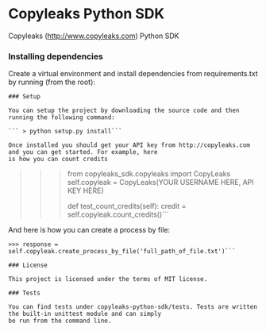 # Copyleaks Python SDK
Copyleaks (http://www.copyleaks.com) Python SDK

### Installing dependencies

Create a virtual environment and install dependencies from requirements.txt by running (from the root):

``` > pip install -r requirements.txt
### Setup

You can setup the project by downloading the source code and then running the following command:

``` > python setup.py install```

Once installed you should get your API key from http://copyleaks.com and you can get started. For example, here
is how you can count credits

```
>>> from copyleaks_sdk.copyleaks import CopyLeaks
>>> self.copyleak = CopyLeaks(YOUR USERNAME HERE, API KEY HERE)
>>>
>>> def test_count_credits(self):
>>>     credit = self.copyleak.count_credits()```

And here is how you can create a process by file:

```
>>> response = self.copyleak.create_process_by_file('full_path_of_file.txt')```

### License

This project is licensed under the terms of MIT license.

### Tests

You can find tests under copyleaks-python-sdk/tests. Tests are written the built-in unittest module and can simply
be run from the command line.

